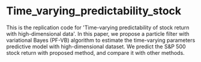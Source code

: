 # Time_varying_predictability_stock
This is the replication code for 'Time-varying predictability of stock return with high-dimensional data'.
In this paper, we propose a particle filter with variational Bayes (PF-VB) algorithm to estimate the time-varying parameters predictive model with high-dimensional dataset. 
We predict the S&P 500 stock return with proposed method, and compare it with other methods.




